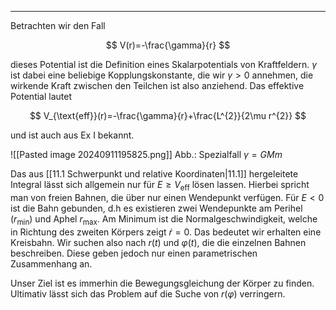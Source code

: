 ***

Betrachten wir den Fall

$$
V(r)=-\frac{\gamma}{r}
$$

dieses Potential ist die Definition eines Skalarpotentials von Kraftfeldern. $\gamma$ ist dabei eine beliebige Kopplungskonstante, die wir $\gamma > 0$ annehmen, die wirkende Kraft zwischen den Teilchen ist also anziehend. Das effektive Potential lautet

$$
V_{\text{eff}}(r)=-\frac{\gamma}{r}+\frac{L^{2}}{2\mu r^{2}}
$$

und ist auch aus Ex I bekannt. 

![[Pasted image 20240911195825.png]]
Abb.: Spezialfall $\gamma=GMm$

Das aus [[11.1 Schwerpunkt und relative Koordinaten|11.1]] hergeleitete Integral lässt sich allgemein nur für $E\geq V_{\text{eff}}$ lösen lassen. Hierbei spricht man von freien Bahnen, die über nur einen Wendepunkt verfügen. Für $E <0$ ist die Bahn gebunden, d.h es existieren zwei Wendepunkte am Perihel ($r_{\text{min}}$) und Aphel $r_{\text{max}}$. Am Minimum ist die Normalgeschwindigkeit, welche in Richtung des zweiten Körpers zeigt $\dot{r}=0$. Das bedeutet wir erhalten eine Kreisbahn. Wir suchen also nach $r(t)$ und $\varphi(t)$, die die einzelnen Bahnen beschreiben. Diese geben jedoch nur einen parametrischen Zusammenhang an.

Unser Ziel ist es immerhin die Bewegungsgleichung der Körper zu finden. Ultimativ lässt sich das Problem auf die Suche von $r(\varphi)$ verringern. 